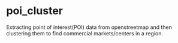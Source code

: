 # poi_cluster
Extracting point of interest(POI) data from openstreetmap and then clustering them to find commercial markets/centers in a region.
